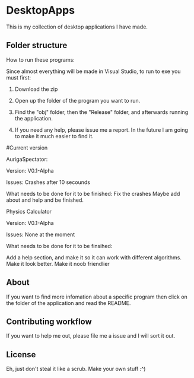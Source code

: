 # DesktopApps

This is my collection of desktop applications I have made.

## Folder structure

How to run these programs:

Since almost everything will be made in Visual Studio, to run to exe you must first:

1. Download the zip

2. Open up the folder of the program you want to run. 

3. Find the "obj" folder, then the "Release" folder, and afterwards running the application.

4.  If you need any help, please issue me a report. In the future I am going to make it much easier to find it. 

#Current version

AurigaSpectator:

Version: V0.1-Alpha

Issues: Crashes after 10 secounds

What needs to be done for it to be finished:
Fix the crashes
Maybe add about and help and be finished.



Physics Calculator

Version: V0.1-Alpha

Issues:
None at the moment

What needs to be done for it to be finsihed:

Add a help section, and make it so it can work with different algorithms.
Make it look better.
Make it noob friendlier


## About

If you want to find more infomation about a specific program then click on the folder of the application and read the README.


## Contributing workflow

If you want to help me out, please file me a issue and I will sort it out. 

## License

Eh, just don't steal it like a scrub. Make your own stuff :^)
